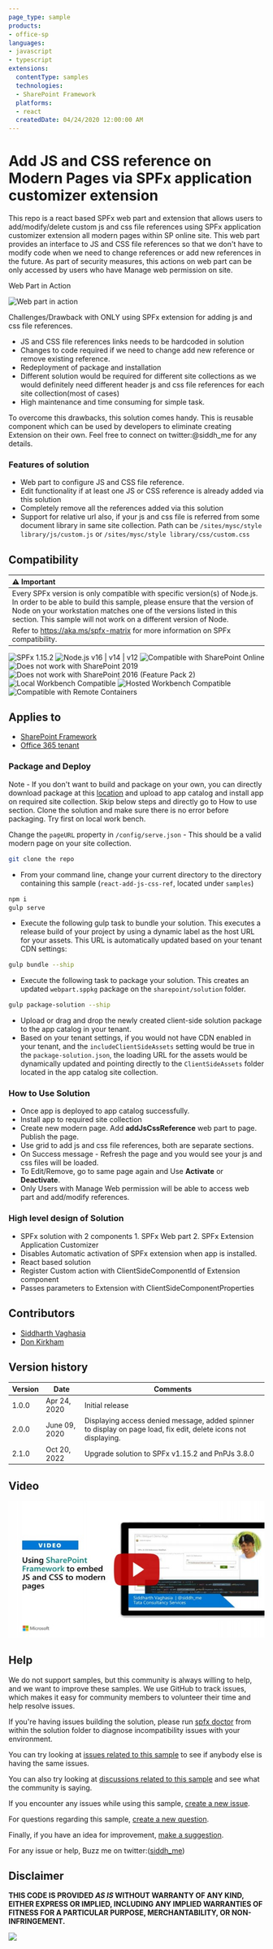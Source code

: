 ```yaml
---
page_type: sample
products:
- office-sp
languages:
- javascript
- typescript
extensions:
  contentType: samples
  technologies:
  - SharePoint Framework
  platforms:
  - react
  createdDate: 04/24/2020 12:00:00 AM
---
```

# Add JS and CSS reference on Modern Pages via SPFx application customizer extension

This repo is a react based SPFx web part and extension that allows users to add/modify/delete custom js and css file references using SPFx application customizer extension all modern pages within SP online site. This web part provides an interface to JS and CSS file references so that we don't have to modify code when we need to change references or add new references in the future. As part of security measures, this actions on web part can be only accessed by users who have Manage web permission on site.

Web Part in Action

![Web part in action](assets/webpartinaction.gif?raw=true "web part in action")

Challenges/Drawback with ONLY using SPFx extension for adding js and css file references.
* JS and CSS file references links needs to be hardcoded in solution
* Changes to code required if we need to change add new reference or remove existing reference.
* Redeployment of package and installation
* Different solution would be required for different site collections as we would definitely need different header js and css file references for each site collection(most of cases)
* High maintenance and time consuming for simple task. 

To overcome this drawbacks, this solution comes handy. This is reusable component which can be used by developers to eliminate creating Extension on their own. Feel free to connect on twitter:@siddh_me for any details.

### Features of solution

* Web part to configure JS and CSS file reference.
* Edit functionality if at least one JS or CSS reference is already added via this solution
* Completely remove all the references added via this solution
* Support for relative url also, if your js and css file is referred from some document library in same site collection.
Path can be `/sites/mysc/style library/js/custom.js` or `/sites/mysc/style library/css/custom.css`


## Compatibility

| :warning: Important          |
|:---------------------------|
| Every SPFx version is only compatible with specific version(s) of Node.js. In order to be able to build this sample, please ensure that the version of Node on your workstation matches one of the versions listed in this section. This sample will not work on a different version of Node.|
|Refer to <https://aka.ms/spfx-matrix> for more information on SPFx compatibility.   |

![SPFx 1.15.2](https://img.shields.io/badge/SPFx-1.15.2-green.svg) 
![Node.js v16 | v14 | v12](https://img.shields.io/badge/Node.js-v16%20%7C%20v14%20%7C%20v12-green.svg) 
![Compatible with SharePoint Online](https://img.shields.io/badge/SharePoint%20Online-Compatible-green.svg)
![Does not work with SharePoint 2019](https://img.shields.io/badge/SharePoint%20Server%202019-Incompatible-red.svg "SharePoint Server 2019 requires SPFx 1.4.1 or lower")
![Does not work with SharePoint 2016 (Feature Pack 2)](https://img.shields.io/badge/SharePoint%20Server%202016%20(Feature%20Pack%202)-Incompatible-red.svg "SharePoint Server 2016 Feature Pack 2 requires SPFx 1.1")
![Local Workbench Compatible](https://img.shields.io/badge/Local%20Workbench-Compatible-green.svg)
![Hosted Workbench Compatible](https://img.shields.io/badge/Hosted%20Workbench-Compatible-green.svg)
![Compatible with Remote Containers](https://img.shields.io/badge/Remote%20Containers-Compatible-green.svg)

## Applies to

* [SharePoint Framework](https://learn.microsoft.com/sharepoint/dev/spfx/sharepoint-framework-overview)
* [Office 365 tenant](https://learn.microsoft.com/sharepoint/dev/spfx/set-up-your-developer-tenant)

### Package and Deploy

Note - If you don't want to build and package on your own, you can directly download package at this [location](./sharepoint/solutions/react-add-js-css-ref.sppkg) and upload to app catalog and install app on required site collection. Skip below steps and directly go to How to use section.
Clone the solution and make sure there is no error before packaging. Try first on local work bench.

Change the `pageURL` property in `/config/serve.json` - This should be a valid modern page on your site collection.


```bash
git clone the repo
```
* From your command line, change your current directory to the directory containing this sample (`react-add-js-css-ref`, located under `samples`)

```bash
npm i
gulp serve
```
- Execute the following gulp task to bundle your solution. This executes a release build of your project by using a dynamic label as the host URL for your assets. This URL is automatically updated based on your tenant CDN settings:
```bash
gulp bundle --ship
```
- Execute the following task to package your solution. This creates an updated `webpart.sppkg` package on the `sharepoint/solution` folder.
```bash
gulp package-solution --ship
```
- Upload or drag and drop the newly created client-side solution package to the app catalog in your tenant.
- Based on your tenant settings, if you would not have CDN enabled in your tenant, and the `includeClientSideAssets` setting would be true in the `package-solution.json`, the loading URL for the assets would be dynamically updated and pointing directly to the `ClientSideAssets` folder located in the app catalog site collection.

### How to Use Solution

* Once app is deployed to app catalog successfully.
* Install app to required site collection
* Create new modern page. Add **addJsCssReference** web part to page. Publish the page.
* Use grid to add js and css file references, both are separate sections.
* On Success message - Refresh the page and you would see your js and css files will be loaded.
* To Edit/Remove, go to same page again and Use **Activate** or **Deactivate**.
* Only Users with Manage Web permission will be able to access web part and add/modify references.

### High level design of Solution

* SPFx solution with 2 components 1. SPFx Web part 2. SPFx Extension Application Customizer
* Disables Automatic activation of SPFx extension when app is installed.
* React based solution
* Register Custom action with ClientSideComponentId of Extension component
* Passes parameters to Extension with ClientSideComponentProperties

## Contributors

* [Siddharth Vaghasia](https://github.com/siddharth-vaghasia)
* [Don Kirkham](https://github.com/donkirkham)

## Version history

Version|Date|Comments
-------|----|--------
1.0.0|Apr 24, 2020|Initial release
2.0.0|June 09, 2020|Displaying access denied message,  added spinner to display on page load, fix edit, delete icons not displaying.
2.1.0|Oct 20, 2022|Upgrade solution to SPFx v1.15.2 and PnPJs 3.8.0


## Video

[![Using SharePoint Framework to embed JS and CSS to modern pages](./assets/video-thumbnail.jpg)](https://www.youtube.com/watch?v=2j_tcNWt3S0 "Using SharePoint Framework to embed JS and CSS to modern pages")

## Help

We do not support samples, but this community is always willing to help, and we want to improve these samples. We use GitHub to track issues, which makes it easy for  community members to volunteer their time and help resolve issues.

If you're having issues building the solution, please run [spfx doctor](https://pnp.github.io/cli-microsoft365/cmd/spfx/spfx-doctor/) from within the solution folder to diagnose incompatibility issues with your environment.

You can try looking at [issues related to this sample](https://github.com/pnp/sp-dev-fx-webparts/issues?q=label%3A%22sample%3A%20react-add-js-css-ref") to see if anybody else is having the same issues.

You can also try looking at [discussions related to this sample](https://github.com/pnp/sp-dev-fx-webparts/discussions?discussions_q=react-add-js-css-ref) and see what the community is saying.

If you encounter any issues while using this sample, [create a new issue](https://github.com/pnp/sp-dev-fx-webparts/issues/new?assignees=&labels=Needs%3A+Triage+%3Amag%3A%2Ctype%3Abug-suspected%2Csample%3A%20react-add-js-css-ref&template=bug-report.yml&sample=react-add-js-css-ref&authors=@siddharth-vaghasia&title=react-add-js-css-ref%20-%20).

For questions regarding this sample, [create a new question](https://github.com/pnp/sp-dev-fx-webparts/issues/new?assignees=&labels=Needs%3A+Triage+%3Amag%3A%2Ctype%3Aquestion%2Csample%3A%20react-add-js-css-ref&template=question.yml&sample=react-add-js-css-ref&authors=@siddharth-vaghasia&title=react-add-js-css-ref%20-%20).

Finally, if you have an idea for improvement, [make a suggestion](https://github.com/pnp/sp-dev-fx-webparts/issues/new?assignees=&labels=Needs%3A+Triage+%3Amag%3A%2Ctype%3Aenhancement%2Csample%3A%20react-add-js-css-ref&template=question.yml&sample=react-add-js-css-ref&authors=@siddharth-vaghasia&title=react-add-js-css-ref%20-%20).

For any issue or help, Buzz me on twitter:([siddh_me](https://twitter.com/siddh_me/))


## Disclaimer

**THIS CODE IS PROVIDED *AS IS* WITHOUT WARRANTY OF ANY KIND, EITHER EXPRESS OR IMPLIED, INCLUDING ANY IMPLIED WARRANTIES OF FITNESS FOR A PARTICULAR PURPOSE, MERCHANTABILITY, OR NON-INFRINGEMENT.**



<img src="https://m365-visitor-stats.azurewebsites.net/sp-dev-fx-webparts/samples/react-add-js-css-ref" />
